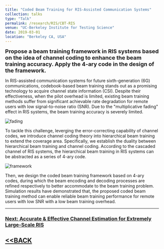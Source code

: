 ```yaml
---
title: "Coded Beam Training for RIS-Assisted Communication Systems"
collection: talks
type: "Talk"
permalink: /research/RIS/CBT-RIS
venue: "UC-Berkeley Institute for Testing Science"
date: 2019-03-01
location: "Berkeley CA, USA"
---
```


<font size = 4><b>Propose a beam training framework in RIS systems based on the idea of channel coding to enhance the beam training accuracy. Apply the 4-ary code in the design of the framework.</b></font>

<p></p>

In RIS-assisted communication systems for future sixth-generation (6G) communications, codebook-based beam training stands out as a promising technology to acquire channel state information (CSI). Despite their effectiveness, when the pilot overhead is limited, existing beam training methods suffer from significant achievable rate degradation for remote users with low signal-to-noise ratio (SNR). Due to the "multiplicative fading" effect in RIS systems, the beam training accuracy is severely limited.

![fading](https://hericenes.github.io/yuhaochen.github.io/images/CBT-1.png)

To tackle this challenge, leverging the error-correcting capability of channel codes, we introduce channel coding theory into hierarchical beam training to extend the coverage area. Specifically, we establish the duality between hierarchical beam training and channel coding. According to the cascaded channel of RIS systems, the hierarchical beam training in RIS systems can be abstracted as a series of 4-ary code. 

![framework](https://hericenes.github.io/yuhaochen.github.io/images/CBT-2.png)

Then, we design the coded beam training framework based on 4-ary codes, during which the beam encoding and decoding processes are refined respectively to better accommodate to the beam training problem. Simulation results have demonstrated that, the proposed coded beam training method can enable reliable beam training performance for remote users with low SNR with a low beam training overhead.

-----

### [Next: Accurate & Effective Channel Estimation for Extremely Large-Scale RIS](https://hericenes.github.io/yuhaochen.github.io/research/RIS/Accurate)

## [<<BACK](https://hericenes.github.io/yuhaochen.github.io/research/RIS)
